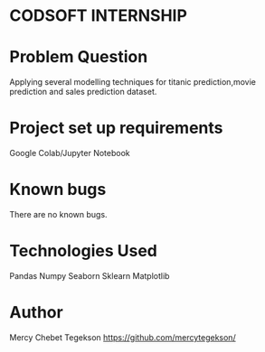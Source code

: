 
# CODSOFT INTERNSHIP
# Problem Question
Applying several modelling techniques for titanic prediction,movie prediction and sales prediction dataset.
# Project set up requirements
Google Colab/Jupyter Notebook
# Known bugs
There are no known bugs.
# Technologies Used
Pandas
Numpy
Seaborn
Sklearn
Matplotlib
# Author
Mercy Chebet Tegekson https://github.com/mercytegekson/





